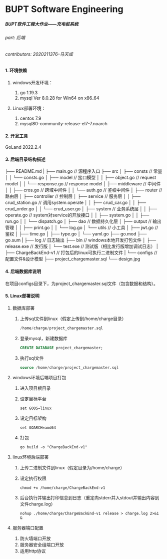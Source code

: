 

BUPT Software Engineering
===========================

##### BUPT软件工程大作业——充电桩系统



###### part: 后端

###### contributors: 2020211376-马天成



#### 1. 环境依赖

1. windows开发环境：

	1. go 1.19.3
	2. mysql Ver 8.0.28 for Win64 on x86_64

2. Linux部署环境：

	1. centos 7.9
	2. mysql80-community-release-el7-7.noarch



#### 2. 开发工具

GoLand 2022.2.4



#### 3. 后端目录结构描述

├── README.md
|
├── main.go                 			        // 源程序入口
├── src
│   ├── consts              			        // 常量
│   │   └── consts.go
│   ├── model              				    // 接口模型
│   │   ├── object.go							  // request model
│   │   └── response.go						// response model
│   ├── middleware    				    // 中间件
│   │   ├── cros.go								// 跨域中间件
│   │   └── auth.go								// 鉴权中间件
│   ├── router              					// 路由层
│   ├── controller         				   // 控制层
│   ├── service             					// 服务层
│   │   ├── crud_station.go					// 调用system.operate
│   │   ├── crud_car.go
│   │   ├── crud_order.go
│   │   └── crud_user.go
│   ├── system            				     // 业务系统层
│   │   ├── operate.go							// system对service的开放接口
│   │   ├── system.go
│   │   ├── run.go
│   │   └── dispatch.go
│   ├── dao                					 // 数据持久化层
│   ├── output             				        // 输出管理
│   │   ├── print.go
│   │   └── log.go
│   └── utils                				     // 小工具
│        ├── jwt.go									// 鉴权
│        ├── time.go
│        ├── type.go
│        └── yaml.go
├── go.mod
├── go.sum
|
├── log							    	 	// 日志输出
├── bin							    	 	// windows本地开发打包文件
│   ├── release.exe        					   // 发行版
│   └── test.exe              					   // 测试版（相比发行版增加调试日志）
|
├── ChargeBackEnd-v1 			// 打包后的linux可执行二进制文件
|
└──  configs								// 配置文件&设计模型
  ├── project_chargemaster.sql
  └── design.jpg



#### 4. 后端数据库说明

在项目configs目录下，为project_chargemaster.sql文件（包含数据和结构）。



#### 5. Linux部署说明

1. 数据库部署

	1. 上传sql文件到linux（假定上传到/home/charge目录）

		```sql
		/home/charge/project_chargemaster.sql
		```

	2. 登录mysql，新建数据库

		```sql
		CREATE DATABASE project_chargemaster;
		```

	3. 执行sql文件

		```sql
		source /home/charge/project_chargemaster.sql
		```

	

2. windows环境后端项目打包

	1. 进入项目根目录

	2. 设定目标平台

		```shell
		set GOOS=linux
		```

	3. 设定目标架构

		```shell
		set GOARCH=amd64
		```

	4. 打包

		```shell
		go build -o "ChargeBackEnd-v1"
		```

		

3. linux环境后端部署

	1. 上传二进制文件到linux（假定目录为/home/charge）

	2. 设定执行权限

		```shell
		chmod +x /home/charge/ChargeBackEnd-v1
		```

	3. 后台执行并输出打印信息到日志（重定向stderr并入stdout并输出内容到文件charge.log）

		```shell
		nohup ./home/charge/ChargeBackEnd-v1 release > charge.log 2>&1 &
		```

	

4. 服务器端口配置

	1. 防火墙端口开放
	2. 服务器安全组端口开放
	3. 适用http协议
